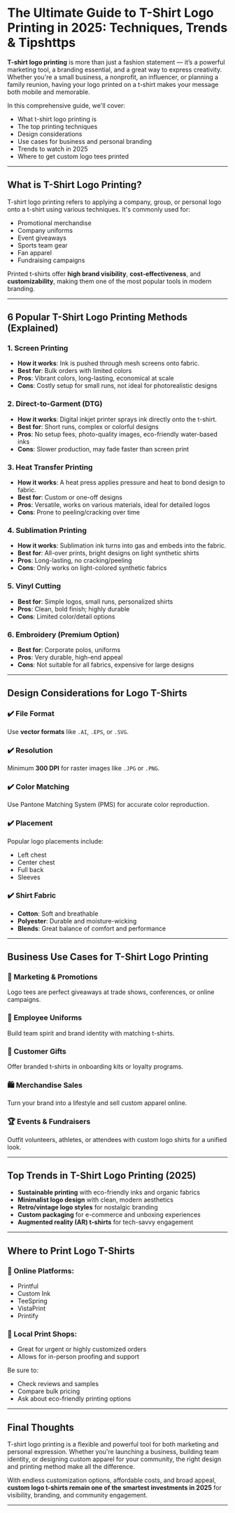 # The Ultimate Guide to T-Shirt Logo Printing in 2025: Techniques, Trends & Tipshttps

**T-shirt logo printing** is more than just a fashion statement — it’s a powerful marketing tool, a branding essential, and a great way to express creativity. Whether you're a small business, a nonprofit, an influencer, or planning a family reunion, having your logo printed on a t-shirt makes your message both mobile and memorable.

In this comprehensive guide, we'll cover:

- What t-shirt logo printing is  
- The top printing techniques  
- Design considerations  
- Use cases for business and personal branding  
- Trends to watch in 2025  
- Where to get custom logo tees printed  

---

## What is T-Shirt Logo Printing?

T-shirt logo printing refers to applying a company, group, or personal logo onto a t-shirt using various techniques. It's commonly used for:

- Promotional merchandise  
- Company uniforms  
- Event giveaways  
- Sports team gear  
- Fan apparel  
- Fundraising campaigns  

Printed t-shirts offer **high brand visibility**, **cost-effectiveness**, and **customizability**, making them one of the most popular tools in modern branding.

---

## 6 Popular T-Shirt Logo Printing Methods (Explained)

### 1. Screen Printing
- **How it works**: Ink is pushed through mesh screens onto fabric.  
- **Best for**: Bulk orders with limited colors  
- **Pros**: Vibrant colors, long-lasting, economical at scale  
- **Cons**: Costly setup for small runs, not ideal for photorealistic designs  

### 2. Direct-to-Garment (DTG)
- **How it works**: Digital inkjet printer sprays ink directly onto the t-shirt.  
- **Best for**: Short runs, complex or colorful designs  
- **Pros**: No setup fees, photo-quality images, eco-friendly water-based inks  
- **Cons**: Slower production, may fade faster than screen print  

### 3. Heat Transfer Printing
- **How it works**: A heat press applies pressure and heat to bond design to fabric.  
- **Best for**: Custom or one-off designs  
- **Pros**: Versatile, works on various materials, ideal for detailed logos  
- **Cons**: Prone to peeling/cracking over time  

### 4. Sublimation Printing
- **How it works**: Sublimation ink turns into gas and embeds into the fabric.  
- **Best for**: All-over prints, bright designs on light synthetic shirts  
- **Pros**: Long-lasting, no cracking/peeling  
- **Cons**: Only works on light-colored synthetic fabrics  

### 5. Vinyl Cutting
- **Best for**: Simple logos, small runs, personalized shirts  
- **Pros**: Clean, bold finish; highly durable  
- **Cons**: Limited color/detail options  

### 6. Embroidery (Premium Option)
- **Best for**: Corporate polos, uniforms  
- **Pros**: Very durable, high-end appeal  
- **Cons**: Not suitable for all fabrics, expensive for large designs  

---

## Design Considerations for Logo T-Shirts

### ✔️ File Format  
Use **vector formats** like `.AI`, `.EPS`, or `.SVG`.

### ✔️ Resolution  
Minimum **300 DPI** for raster images like `.JPG` or `.PNG`.

### ✔️ Color Matching  
Use Pantone Matching System (PMS) for accurate color reproduction.

### ✔️ Placement  
Popular logo placements include:
- Left chest  
- Center chest  
- Full back  
- Sleeves  

### ✔️ Shirt Fabric  
- **Cotton**: Soft and breathable  
- **Polyester**: Durable and moisture-wicking  
- **Blends**: Great balance of comfort and performance  

---

## Business Use Cases for T-Shirt Logo Printing

### 🎯 Marketing & Promotions  
Logo tees are perfect giveaways at trade shows, conferences, or online campaigns.

### 👕 Employee Uniforms  
Build team spirit and brand identity with matching t-shirts.

### 🎁 Customer Gifts  
Offer branded t-shirts in onboarding kits or loyalty programs.

### 🛍️ Merchandise Sales  
Turn your brand into a lifestyle and sell custom apparel online.

### 🏆 Events & Fundraisers  
Outfit volunteers, athletes, or attendees with custom logo shirts for a unified look.

---

## Top Trends in T-Shirt Logo Printing (2025)

- **Sustainable printing** with eco-friendly inks and organic fabrics  
- **Minimalist logo design** with clean, modern aesthetics  
- **Retro/vintage logo styles** for nostalgic branding  
- **Custom packaging** for e-commerce and unboxing experiences  
- **Augmented reality (AR) t-shirts** for tech-savvy engagement  

---

## Where to Print Logo T-Shirts

### 🔹 Online Platforms:
- Printful  
- Custom Ink  
- TeeSpring  
- VistaPrint  
- Printify  

### 🔹 Local Print Shops:
- Great for urgent or highly customized orders  
- Allows for in-person proofing and support  

Be sure to:
- Check reviews and samples  
- Compare bulk pricing  
- Ask about eco-friendly printing options  

---

## Final Thoughts

T-shirt logo printing is a flexible and powerful tool for both marketing and personal expression. Whether you're launching a business, building team identity, or designing custom apparel for your community, the right design and printing method make all the difference.

With endless customization options, affordable costs, and broad appeal, **custom logo t-shirts remain one of the smartest investments in 2025** for visibility, branding, and community engagement.

---

